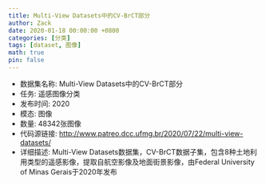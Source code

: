 ```yaml
---
title: Multi-View Datasets中的CV-BrCT部分
author: Zack
date: 2020-01-18 00:00:00 +0800
categories: [分类]
tags: [dataset, 图像]
math: true
pin: false
---
```

- 数据集名称: Multi-View Datasets中的CV-BrCT部分
- 任务: 遥感图像分类
- 发布时间: 2020
- 模态: 图像
- 数量: 48342张图像
- 代码源链接: http://www.patreo.dcc.ufmg.br/2020/07/22/multi-view-datasets/
- 详细描述: Multi-View Datasets数据集，CV-BrCT数据子集，包含8种土地利用类型的遥感影像，提取自航空影像及地面街景影像，由Federal University of Minas Gerais于2020年发布
